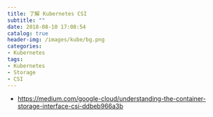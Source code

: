 ```yaml
---
title: 了解 Kubernetes CSI
subtitle: ""
date: 2018-08-10 17:08:54
catalog: true
header-img: /images/kube/bg.png
categories:
- Kubernetes
tags:
- Kubernetes
- Storage
- CSI
---
```



- https://medium.com/google-cloud/understanding-the-container-storage-interface-csi-ddbeb966a3b
